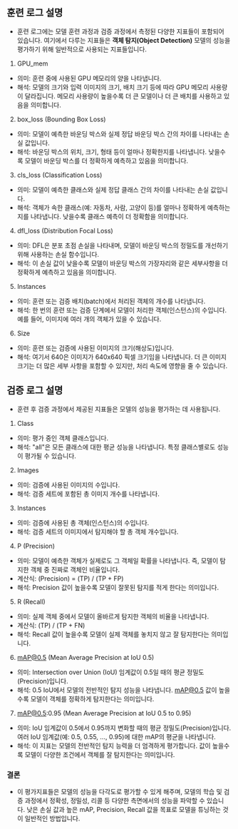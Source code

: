 ## 훈련 로그 설명

- 훈련 로그에는 모델 훈련 과정과 검증 과정에서 측정된 다양한 지표들이 포함되어 있습니다. 여기에서 다루는 지표들은 **객체 탐지(Object Detection)** 모델의 성능을 평가하기 위해 일반적으로 사용되는 지표들입니다.

1. GPU_mem

- 의미: 훈련 중에 사용된 GPU 메모리의 양을 나타냅니다.
- 해석: 모델의 크기와 입력 이미지의 크기, 배치 크기 등에 따라 GPU 메모리 사용량이 달라집니다. 메모리 사용량이 높을수록 더 큰 모델이나 더 큰 배치를 사용하고 있음을 의미합니다.

2. box_loss (Bounding Box Loss)

- 의미: 모델이 예측한 바운딩 박스와 실제 정답 바운딩 박스 간의 차이를 나타내는 손실 값입니다.
- 해석: 바운딩 박스의 위치, 크기, 형태 등이 얼마나 정확한지를 나타냅니다. 낮을수록 모델이 바운딩 박스를 더 정확하게 예측하고 있음을 의미합니다.

3. cls_loss (Classification Loss)

- 의미: 모델이 예측한 클래스와 실제 정답 클래스 간의 차이를 나타내는 손실 값입니다.
- 해석: 객체가 속한 클래스(예: 자동차, 사람, 고양이 등)를 얼마나 정확하게 예측하는지를 나타냅니다. 낮을수록 클래스 예측이 더 정확함을 의미합니다.

4. dfl_loss (Distribution Focal Loss)

- 의미: DFL은 분포 초점 손실을 나타내며, 모델이 바운딩 박스의 정밀도를 개선하기 위해 사용하는 손실 함수입니다.
- 해석: 이 손실 값이 낮을수록 모델이 바운딩 박스의 가장자리와 같은 세부사항을 더 정확하게 예측하고 있음을 의미합니다.

5. Instances

- 의미: 훈련 또는 검증 배치(batch)에서 처리된 객체의 개수를 나타냅니다.
- 해석: 한 번의 훈련 또는 검증 단계에서 모델이 처리한 객체(인스턴스)의 수입니다. 예를 들어, 이미지에 여러 개의 객체가 있을 수 있습니다.

6. Size

- 의미: 훈련 또는 검증에 사용된 이미지의 크기(해상도)입니다.
- 해석: 여기서 640은 이미지가 640x640 픽셀 크기임을 나타냅니다. 더 큰 이미지 크기는 더 많은 세부 사항을 포함할 수 있지만, 처리 속도에 영향을 줄 수 있습니다.

## 검증 로그 설명

- 훈련 후 검증 과정에서 제공된 지표들은 모델의 성능을 평가하는 데 사용됩니다.

1. Class

- 의미: 평가 중인 객체 클래스입니다.
- 해석: "all"은 모든 클래스에 대한 평균 성능을 나타냅니다. 특정 클래스별로도 성능이 평가될 수 있습니다.

2. Images

- 의미: 검증에 사용된 이미지의 수입니다.
- 해석: 검증 세트에 포함된 총 이미지 개수를 나타냅니다.

3. Instances

- 의미: 검증에 사용된 총 객체(인스턴스)의 수입니다.
- 해석: 검증 세트의 이미지에서 탐지해야 할 총 객체 개수입니다.

4. P (Precision)

- 의미: 모델이 예측한 객체가 실제로도 그 객체일 확률을 나타냅니다. 즉, 모델이 탐지한 객체 중 진짜로 객체인 비율입니다.
- 계산식: (Precision) = (TP) / (TP + FP)
- 해석: Precision 값이 높을수록 모델이 잘못된 탐지를 적게 한다는 의미입니다.

5. R (Recall)

- 의미: 실제 객체 중에서 모델이 올바르게 탐지한 객체의 비율을 나타냅니다.
- 계산식: (TP) / (TP + FN)
- 해석: Recall 값이 높을수록 모델이 실제 객체를 놓치지 않고 잘 탐지한다는 의미입니다.

6. mAP@0.5 (Mean Average Precision at IoU 0.5)

- 의미: Intersection over Union (IoU) 임계값이 0.5일 때의 평균 정밀도(Precision)입니다.
- 해석: 0.5 IoU에서 모델의 전반적인 탐지 성능을 나타냅니다. mAP@0.5 값이 높을수록 모델이 객체를 정확하게 탐지한다는 의미입니다.

7. mAP@0.5:0.95 (Mean Average Precision at IoU 0.5 to 0.95)

- 의미: IoU 임계값이 0.5에서 0.95까지 변화할 때의 평균 정밀도(Precision)입니다. 여러 IoU 임계값(예: 0.5, 0.55, ..., 0.95)에 대한 mAP의 평균을 나타냅니다.
- 해석: 이 지표는 모델의 전반적인 탐지 능력을 더 엄격하게 평가합니다. 값이 높을수록 모델이 다양한 조건에서 객체를 잘 탐지한다는 의미입니다.

### 결론

- 이 평가지표들은 모델의 성능을 다각도로 평가할 수 있게 해주며, 모델의 학습 및 검증 과정에서 정확성, 정밀성, 리콜 등 다양한 측면에서의 성능을 파악할 수 있습니다. 낮은 손실 값과 높은 mAP, Precision, Recall 값을 목표로 모델을 튜닝하는 것이 일반적인 방법입니다.

